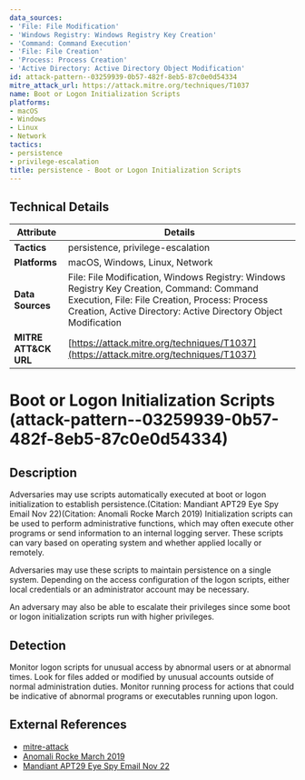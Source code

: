 ```yaml
---
data_sources:
- 'File: File Modification'
- 'Windows Registry: Windows Registry Key Creation'
- 'Command: Command Execution'
- 'File: File Creation'
- 'Process: Process Creation'
- 'Active Directory: Active Directory Object Modification'
id: attack-pattern--03259939-0b57-482f-8eb5-87c0e0d54334
mitre_attack_url: https://attack.mitre.org/techniques/T1037
name: Boot or Logon Initialization Scripts
platforms:
- macOS
- Windows
- Linux
- Network
tactics:
- persistence
- privilege-escalation
title: persistence - Boot or Logon Initialization Scripts
---
```


## Technical Details

| Attribute | Details |
|-----------|----------|
| **Tactics** | persistence, privilege-escalation |
| **Platforms** | macOS, Windows, Linux, Network |
| **Data Sources** | File: File Modification, Windows Registry: Windows Registry Key Creation, Command: Command Execution, File: File Creation, Process: Process Creation, Active Directory: Active Directory Object Modification |
| **MITRE ATT&CK URL** | [https://attack.mitre.org/techniques/T1037](https://attack.mitre.org/techniques/T1037) |

# Boot or Logon Initialization Scripts (attack-pattern--03259939-0b57-482f-8eb5-87c0e0d54334)

## Description
Adversaries may use scripts automatically executed at boot or logon initialization to establish persistence.(Citation: Mandiant APT29 Eye Spy Email Nov 22)(Citation: Anomali Rocke March 2019) Initialization scripts can be used to perform administrative functions, which may often execute other programs or send information to an internal logging server. These scripts can vary based on operating system and whether applied locally or remotely.  

Adversaries may use these scripts to maintain persistence on a single system. Depending on the access configuration of the logon scripts, either local credentials or an administrator account may be necessary. 

An adversary may also be able to escalate their privileges since some boot or logon initialization scripts run with higher privileges.

## Detection
Monitor logon scripts for unusual access by abnormal users or at abnormal times. Look for files added or modified by unusual accounts outside of normal administration duties. Monitor running process for actions that could be indicative of abnormal programs or executables running upon logon.

## External References
- [mitre-attack](https://attack.mitre.org/techniques/T1037)
- [Anomali Rocke March 2019](https://www.anomali.com/blog/rocke-evolves-its-arsenal-with-a-new-malware-family-written-in-golang)
- [Mandiant APT29 Eye Spy Email Nov 22](https://www.mandiant.com/resources/blog/unc3524-eye-spy-email)
